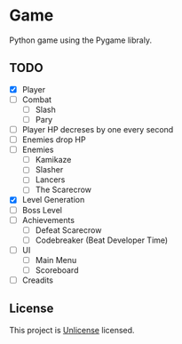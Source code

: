 # Game
Python game using the Pygame libraly.

## TODO
- [X] Player
- [ ] Combat
  - [ ] Slash
  - [ ] Pary
- [ ] Player HP decreses by one every second
- [ ] Enemies drop HP
- [ ] Enemies
  - [ ] Kamikaze
  - [ ] Slasher
  - [ ] Lancers
  - [ ] The Scarecrow
- [X] Level Generation
- [ ] Boss Level
- [ ] Achievements
  - [ ] Defeat Scarecrow
  - [ ] Codebreaker (Beat Developer Time)
- [ ] UI
  - [ ] Main Menu
  - [ ] Scoreboard
- [ ] Creadits

## License
This project is [Unlicense](https://unlicense.org/) licensed.
